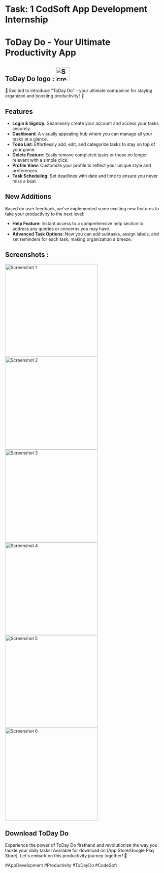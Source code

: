 # Task: 1 CodSoft App Development Internship

# ToDay Do - Your Ultimate Productivity App

## ToDay Do logo : <img src="https://github.com/MihirParmar011/CODSOFT/blob/main/Task1/ToDay%20Do/Img/todo.png" width="45" alt="Screenshot 1">

📱 Excited to introduce "ToDay Do" - your ultimate companion for staying organized and boosting productivity! 🚀

## Features

- **Login & SignUp**: Seamlessly create your account and access your tasks securely.
- **Dashboard**: A visually appealing hub where you can manage all your tasks at a glance.
- **Todo List**: Effortlessly add, edit, and categorize tasks to stay on top of your game.
- **Delete Feature**: Easily remove completed tasks or those no longer relevant with a simple click.
- **Profile View**: Customize your profile to reflect your unique style and preferences.
- **Task Scheduling**: Set deadlines with date and time to ensure you never miss a beat.

## New Additions

Based on user feedback, we've implemented some exciting new features to take your productivity to the next level:
- **Help Feature**: Instant access to a comprehensive help section to address any queries or concerns you may have.
- **Advanced Task Options**: Now you can add subtasks, assign labels, and set reminders for each task, making organization a breeze.

## Screenshots :

<div align="">
  <img src="Task1/ToDay Do/Img/Main.jpg" width="300" alt="Screenshot 1">
  <img src="Task1/ToDay Do/Img/Login.jpg" width="300" alt="Screenshot 2">
  <img src="Task1/ToDay Do/Img/Sign Up.jpg" width="300" alt="Screenshot 3">
  <img src="Task1/ToDay Do/Img/Dashboard.jpg" width="300" alt="Screenshot 4">
  <img src="Task1/ToDay Do/Img/Task-list.jpg" width="300" alt="Screenshot 5">
  <img src="Task1/ToDay Do/Img/Add-Task.jpg" width="300" alt="Screenshot 6">
</div>


## Download ToDay Do

Experience the power of ToDay Do firsthand and revolutionize the way you tackle your daily tasks! Available for download on [App Store/Google Play Store]. Let's embark on this productivity journey together! 💪

#AppDevelopment #Productivity #ToDayDo #CodeSoft
